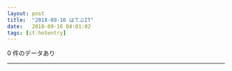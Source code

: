 ```yaml
---
layout: post
title:  "2018-09-16 はてぶIT"
date:   2018-09-16 04:01:02
tags: [it-hotentry]
---
```

0 件のデータあり

<hr>
